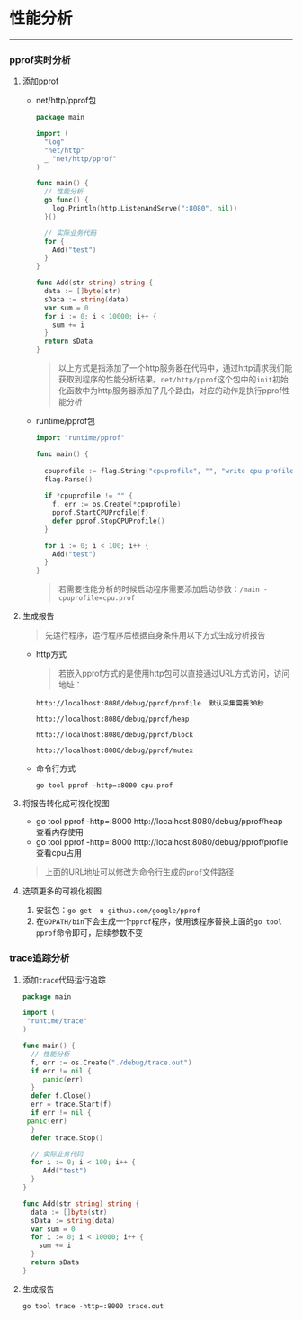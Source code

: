 # 性能分析
---
### pprof实时分析

1. 添加pprof

   - net/http/pprof包

     ```go
     package main
     
     import (
       "log"
       "net/http"
       _ "net/http/pprof"
     )
     
     func main() {
       // 性能分析
       go func() {
         log.Println(http.ListenAndServe(":8080", nil))
       }()
     
       // 实际业务代码
       for {
         Add("test")
       }
     }
     
     func Add(str string) string {
       data := []byte(str)
       sData := string(data)
       var sum = 0
       for i := 0; i < 10000; i++ {
         sum += i
       }
       return sData
     }
     ```

     > 以上方式是指添加了一个http服务器在代码中，通过http请求我们能获取到程序的性能分析结果。`net/http/pprof`这个包中的`init`初始化函数中为http服务器添加了几个路由，对应的动作是执行pprof性能分析

   - runtime/pprof包

     ```go
     import "runtime/pprof"
     
     func main() {
       
       cpuprofile := flag.String("cpuprofile", "", "write cpu profile to file")
       flag.Parse()
       
       if *cpuprofile != "" {
         f, err := os.Create(*cpuprofile)
         pprof.StartCPUProfile(f)
         defer pprof.StopCPUProfile()
       }
     
       for i := 0; i < 100; i++ {
         Add("test")
       }
     }
     ```

     > 若需要性能分析的时候启动程序需要添加启动参数：`/main -cpuprofile=cpu.prof`

2. 生成报告

   > 先运行程序，运行程序后根据自身条件用以下方式生成分析报告

   - http方式

     > 若嵌入pprof方式的是使用http包可以直接通过URL方式访问，访问地址：

     `http://localhost:8080/debug/pprof/profile  默认采集需要30秒`

     `http://localhost:8080/debug/pprof/heap`

     `http://localhost:8080/debug/pprof/block`

     `http://localhost:8080/debug/pprof/mutex`

   - 命令行方式

     `go tool pprof -http=:8000 cpu.prof`

3. 将报告转化成可视化视图

   - go tool pprof -http=:8000 http://localhost:8080/debug/pprof/heap    查看内存使用
   - go tool pprof -http=:8000 http://localhost:8080/debug/pprof/profile 查看cpu占用

   > 上面的URL地址可以修改为命令行生成的`prof`文件路径

4. 选项更多的可视化视图

   1. 安装包：`go get -u github.com/google/pprof`
   2. 在`GOPATH/bin`下会生成一个`pprof`程序，使用该程序替换上面的`go tool pprof`命令即可，后续参数不变

### trace追踪分析

1. 添加`trace`代码运行追踪

   ```go
   package main
   
   import (
	"runtime/trace"
   )
   
   func main() {
     // 性能分析
     f, err := os.Create("./debug/trace.out")
     if err != nil {
        panic(err)
     }
     defer f.Close()
     err = trace.Start(f)
     if err != nil {
	panic(err)
     }
     defer trace.Stop()
   
     // 实际业务代码
     for i := 0; i < 100; i++ {
     	Add("test")
     }
   }
   
   func Add(str string) string {
     data := []byte(str)
     sData := string(data)
     var sum = 0
     for i := 0; i < 10000; i++ {
       sum += i
     }
     return sData
   }
   ```

2. 生成报告

   `go tool trace -http=:8000 trace.out`
